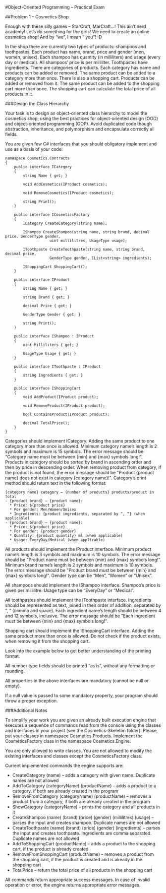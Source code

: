 #Object-Oriented Programming – Practical Exam

##Problem 1 – Cosmetics Shop

Enough with these silly games – StarCraft, MarCraft...! This ain’t nerd academy! Let’s do something for the girls! We need to create an online cosmetics shop! And by “we”, I mean “ you”! :D

In the shop there are currently two types of products: shampoos and toothpastes. Each product has name, brand, price and gender (men, women, unisex). Each shampoo has quantity (in milliliters) and usage (every day or medical). All shampoos’ price is per milliliter. Toothpastes have ingredients. There are categories of products. Each category has name and products can be added or removed. The same product can be added to a category more than once. There is also a shopping cart. Products can be added or removed from it. The same product can be added to the shopping cart more than once. The shopping cart can calculate the total price of all products in it.

###Design the Class Hierarchy

Your task is to design an object-oriented class hierarchy to model the cosmetics shop, using the best practices for object-oriented design (OOD) and object-oriented programming (OOP). Avoid duplicated code though abstraction, inheritance, and polymorphism and encapsulate correctly all fields.

You are given few C# interfaces that you should obligatory implement and use as a basis of your code:

    namespace Cosmetics.Contracts 
    {
        public interface ICategory
        {
            string Name { get; }
    
            void AddCosmetics(IProduct cosmetics);
    
            void RemoveCosmetics(IProduct cosmetics);
    
            string Print();
        }
    
        public interface ICosmeticsFactory
        {
            ICategory CreateCategory(string name);
    
            IShampoo CreateShampoo(string name, string brand, decimal price, GenderType gender,  
                        uint millilitres, UsageType usage);
    
            IToothpaste CreateToothpaste(string name, string brand, decimal price,
                        GenderType gender, IList<string> ingredients);
    
            IShoppingCart ShoppingCart();
        }
    
        public interface IProduct
        {
            string Name { get; }
    
            string Brand { get; }
    
            decimal Price { get; }
    
            GenderType Gender { get; }
    
            string Print();
        }
    
        public interface IShampoo : IProduct
        {
            uint Milliliters { get; }
    
            UsageType Usage { get; }
        }
    
        public interface IToothpaste : IProduct
        {
            string Ingredients { get; }
        }
    
        public interface IShoppingCart
        {
            void AddProduct(IProduct product);
    
            void RemoveProduct(IProduct product);
    
            bool ContainsProduct(IProduct product);
    
            decimal TotalPrice();
        }
    }
	
Categories should implement ICategory. Adding the same product to one category more than once is allowed. Minimum category name’s length is 2 symbols and maximum is 15 symbols. The error message should be "Category name must be between {min} and {max} symbols long!". Products in category should be sorted by brand in ascending order and then by price in descending order. When removing product from category, if the product is not found, the error message should be "Product {product name} does not exist in category {category name}!". Category’s print method should return text in the following format:
    
	{category name} category – {number of products} products/product in total
    - {product brand} – {product name}:
      * Price: ${product price}
      * For gender: Men/Women/Unisex
      * Ingredients: {product ingredients, separated by “, “} (when applicable)
    - {product brand} – {product name}:
      * Price: ${product price}
      * For gender: {product gender}
      * Quantity: {product quantity} ml (when applicable)
      * Usage: EveryDay/Medical (when applicable)
	  
All products should implement the IProduct interface. Minimum product name’s length is 3 symbols and maximum is 10 symbols. The error message should be "Product name must be between {min} and {max} symbols long!". Minimum brand name’s length is 2 symbols and maximum is 10 symbols. The error message should be "Product brand must be between {min} and {max} symbols long!". Gender type can be “Men”, “Women” or “Unisex”. 

All shampoos should implement the IShampoo interface. Shampoo’s price is given per millilitre. Usage type can be “EveryDay” or “Medical”.

All toothpastes should implement the IToothpaste interface. Ingredients should be represented as text, joined in their order of addition, separated by “, “ (comma and space). Each ingredient name’s length should be between 4 and 12 symbols, inclusive. The error message should be "Each ingredient must be between {min} and {max} symbols long!".

Shopping cart should implement the IShoppingCart interface. Adding the same product more than once is allowed. Do not check if the product exists, when removing it from the shopping cart.

Look into the example below to get better understanding of the printing format. 

All number type fields should be printed “as is”, without any formatting or rounding.

All properties in the above interfaces are mandatory (cannot be null or empty).

If a null value is passed to some mandatory property, your program should throw a proper exception.

###Additional Notes

To simplify your work you are given an already built execution engine that executes a sequence of commands read from the console using the classes and interfaces in your project (see the Cosmetics-Skeleton folder). Please, put your classes in namespace Cosmetics.Products. Implement the CosmeticsFactory class in the namespace Cosmetics.Engine.

You are only allowed to write classes. You are not allowed to modify the existing interfaces and classes except the CosmeticsFactory class.

Current implemented commands the engine supports are:

*	CreateCategory (name) – adds a category with given name. Duplicate names are not allowed
*	AddToCategory (categoryName) (productName) – adds a product to a category, if both are already created in the program
*	RemoveFromCategory (categoryName) (productName) – removes a product from a category, if both are already created in the program
*	ShowCategory (categoryName) – prints the category and all products in it
*	CreateShampoo (name) (brand) (price) (gender) (millilitres) (usage) – parses the input and creates shampoo. Duplicate names are not allowed
*	CreateToothpaste (name) (brand) (price) (gender) (ingredients) – parses the input and creates toothpaste. Ingredients are comma separated. Duplicate names are not allowed
*	AddToShoppingCart (productName) – adds a product to the shopping cart, if the product is already created
*	RemoveFromShoppingCart (productName) – removes a product from the shopping cart, if the product is created and is already in the shopping cart
*	TotalPrice – return the total price of all products in the shopping cart

All commands return appropriate success messages. In case of invalid operation or error, the engine returns appropriate error messages.
